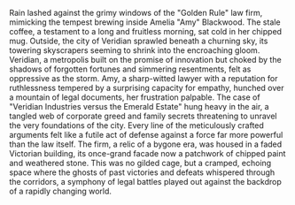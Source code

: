 Rain lashed against the grimy windows of the "Golden Rule" law firm, mimicking the tempest brewing inside Amelia "Amy" Blackwood.  The stale coffee, a testament to a long and fruitless morning, sat cold in her chipped mug.  Outside, the city of Veridian sprawled beneath a churning sky, its towering skyscrapers seeming to shrink into the encroaching gloom.  Veridian, a metropolis built on the promise of innovation but choked by the shadows of forgotten fortunes and simmering resentments, felt as oppressive as the storm.  Amy, a sharp-witted lawyer with a reputation for ruthlessness tempered by a surprising capacity for empathy, hunched over a mountain of legal documents, her frustration palpable.  The case of  "Veridian Industries versus the Emerald Estate" hung heavy in the air, a tangled web of corporate greed and family secrets threatening to unravel the very foundations of the city.  Every line of the meticulously crafted arguments felt like a futile act of defense against a force far more powerful than the law itself. The firm, a relic of a bygone era, was housed in a faded Victorian building, its once-grand facade now a patchwork of chipped paint and weathered stone. This was no gilded cage, but a cramped, echoing space where the ghosts of past victories and defeats whispered through the corridors, a symphony of legal battles played out against the backdrop of a rapidly changing world.
